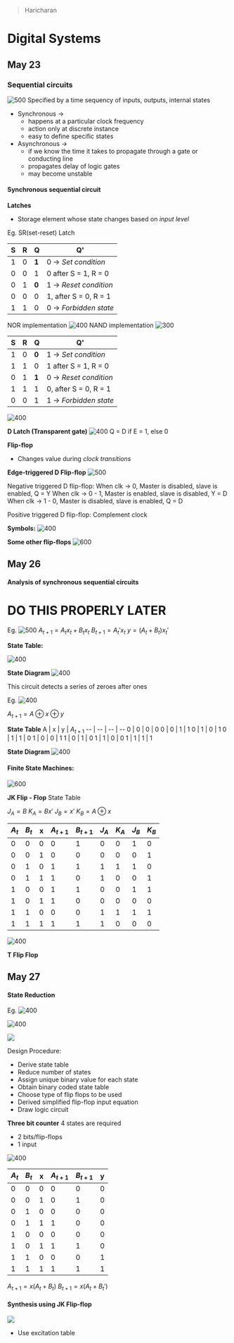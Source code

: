 > Haricharan
# Digital Systems

## May 23
### Sequential circuits
![500](../Images/Pasted%20image%2020220523082447.png)
Specified by a time sequency of inputs, outputs, internal states

- Synchronous -> 
	- happens at a particular clock frequency
	- action only at discrete instance
	- easy to define specific states
- Asynchronous ->
	- if we know the time it takes to propagate through a gate or conducting line
	- propagates delay of logic gates
	- may become unstable

#### Synchronous sequential circuit

**Latches**
- Storage element whose state changes based on *input level*

Eg. SR(set-reset) Latch

S | R | Q | Q'
-- | -- | -- | --
1 | 0 | **1** | 0 -> *Set condition*
0 | 0 | 1 | 0 after S = 1, R = 0
0 | 1 | **0** | 1 -> *Reset condition*
0 | 0 | 0 | 1, after S =  0, R = 1
1 | 1 | 0 | 0 -> *Forbidden state*
NOR implementation
![400](../Images/Pasted%20image%2020220523084906.png)
NAND implementation
![300](../Images/Pasted%20image%2020220523085603.png)

S | R | Q | Q'
-- | -- | -- | --
1 | 0 | **0** | 1 -> *Set condition*
1 | 1 | 0 | 1 after S = 1, R = 0
0 | 1 | **1** | 0 -> *Reset condition*
1 | 1 | 1 | 0, after S =  0, R = 1
0 | 0 | 1 | 1 -> *Forbidden state*

![400](../Images/Pasted%20image%2020220523090414.png)

**D Latch (Transparent gate)**
![400](../Images/Pasted%20image%2020220523091127.png)
Q = D if E = 1, else 0

**Flip-flop**
- Changes value during *clock transitions*

**Edge-triggered D Flip-flop**
![500](../Images/Pasted%20image%2020220523092244.png)

Negative triggered D flip-flop:
When clk -> 0, Master is disabled, slave is enabled, Q = Y
When clk -> 0 - 1, Master is enabled, slave is disabled, Y = D
When clk -> 1 - 0, Master is disabled, slave is enabled, Q = D

Positive triggered D flip-flop:
Complement clock

**Symbols:**
![400](../Images/Pasted%20image%2020220523093009.png)

**Some other flip-flops**
![600](Pasted%20image%2020220523093614.png)

## May 26
#### Analysis of synchronous sequential circuits
# DO THIS PROPERLY LATER
Eg.
![500](../Images/Pasted%20image%2020220526112403.png)
$A_{t + 1} = A_{t} x_{t}+ B_{t}x_{t}$
$B_{t + 1} = A_{t}' x_{t}$
$y = (A_{t}+ B_{t}) x_{t}'$

**State Table:**

![400](../Images/Pasted%20image%2020220526112616.png)

**State Diagram**
![400](../Images/Pasted%20image%2020220526113205.png)

This circuit detects a series of zeroes after ones

Eg.
![400](../Images/Pasted%20image%2020220526113755.png)

$A_{t + 1} = A \oplus x \oplus y$

**State Table**
A | x | y | $A_{t + 1}$
-- | -- | -- | --
0 | 0 | 0 | 0
0 | 0 | 1 | 1
0 | 1 | 0 | 1
0 | 1 | 1 | 0
1 | 0 | 0 | 1
1 | 0 | 1 | 0
1 | 1 | 0 | 0
1 | 1 | 1 | 1

**State Diagram**
![400](../Images/Pasted%20image%2020220526114214.png)

#### Finite State Machines:

![600](Pasted%20image%2020220526115225.png)

**JK Flip - Flop**
State Table

$J_{A} = B$
$K_{A} = Bx'$
$J_{B} = x'$
$K_{B} = A \oplus x$

$A_t$ | $B_t$ | x | $A_{t + 1}$ | $B_{t + 1}$ | $J_A$ | $K_A$ | $J_B$ |  $K_B$
-- | -- | -- | -- | -- | -- | -- | -- | --
0 | 0 | 0 | 0 | 1 | 0 | 0 | 1 | 0
0 | 0 | 1 | 0 | 0 | 0 | 0 | 0 | 1
0 | 1 | 0 | 1 | 1 | 1 | 1 | 1 | 0
0 | 1 | 1 | 1 | 0 | 1 | 0 | 0 | 1
1 | 0 | 0 | 1 | 1 | 0 | 0 | 1 | 1
1 | 0 | 1 | 1 | 0 | 0 | 0 | 0 | 0
1 | 1 | 0 | 0 | 0 | 1 | 1 | 1 | 1
1 | 1 | 1 | 1 | 1 | 1 | 0 | 0 | 0

![400](../Images/Pasted%20image%2020220527103722.png)

**T Flip Flop**

## May 27
#### State Reduction

Eg.
![400](../Images/Pasted%20image%2020220527105619.png)

![400](../Images/Pasted%20image%2020220527105741.png)

![](../Images/Pasted%20image%2020220527110348.png)

Design Procedure:
- Derive state table
- Reduce number of states
- Assign unique binary value for each state
- Obtain binary coded state table
- Choose type of flip flops to be used
- Derived simplified flip-flop input equation
- Draw logic circuit

**Three bit counter**
4 states are required
- 2 bits/flip-flops
- 1 input

![400](../Images/Pasted%20image%2020220527111629.png)

$A_t$ | $B_t$ | x | $A_{t + 1}$ | $B_{t + 1}$ | y
-- | -- | -- | -- | -- | -- 
0 | 0 | 0 | 0 | 0 | 0 
0 | 0 | 1 | 0 | 1 | 0 
0 | 1 | 0 | 0 | 0 | 0 
0 | 1 | 1 | 1 | 0 | 0 
1 | 0 | 0 | 0 | 0 | 0 
1 | 0 | 1 | 1 | 1 | 0 
1 | 1 | 0 | 0 | 0 | 1 
1 | 1 | 1 | 1 | 1 | 1 

$A_{t + 1} = x(A_{t}+ B_{t})$
$B_{t + 1} = x(A_{t} + B_{t}')$

#### Synthesis using JK Flip-flop

![](../Images/Pasted%20image%2020220527114249.png)

- Use excitation table
